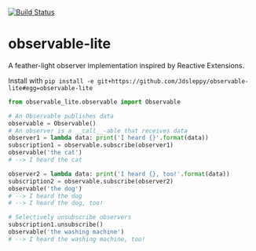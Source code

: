 [![Build Status](https://travis-ci.org/Jdsleppy/observable-lite.svg?branch=master)](https://travis-ci.org/Jdsleppy/observable-lite)

# observable-lite
A feather-light observer implementation inspired by Reactive Extensions.

Install with `pip install -e git+https://github.com/Jdsleppy/observable-lite#egg=observable-lite`

```python
from observable_lite.observable import Observable

# An Observable publishes data
observable = Observable()
# An observer is a __call__-able that receives data
observer1 = lambda data: print('I heard {}'.format(data))
subscription1 = observable.subscribe(observer1)
observable('the cat')
# --> I heard the cat

observer2 = lambda data: print('I heard {}, too!'.format(data))
subscription2 = observable.subscribe(observer2)
observable('the dog')
# --> I heard the dog
# --> I heard the dog, too!

# Selectively unsubscribe observers
subscription1.unsubscribe()
observable('the washing machine')
# --> I heard the washing machine, too!
```
